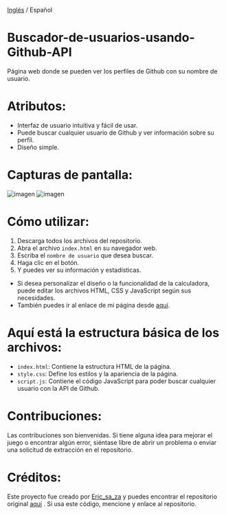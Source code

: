 [Inglés](https://github.com/ericsaza/User-Finder-using-Github-API/blob/main/README.md) / Español
# Buscador-de-usuarios-usando-Github-API
Página web donde se pueden ver los perfiles de Github con su nombre de usuario.

# Atributos:
- Interfaz de usuario intuitiva y fácil de usar.
- Puede buscar cualquier usuario de Github y ver información sobre su perfil.
- Diseño simple.

# Capturas de pantalla:
![imagen](https://github.com/ericsaza/User-Finder-using-Github-API/assets/94136968/eb7db825-5bba-4295-99f7-6b438c169c3e)
![imagen](https://github.com/ericsaza/User-Finder-using-Github-API/assets/94136968/d13a53ee-f237-4fc3-8b39-0d2104c4e4b8)


# Cómo utilizar:
1. Descarga todos los archivos del repositorio.
2. Abra el archivo `index.html` en su navegador web.
3. Escriba el `nombre de usuario` que desea buscar.
4. Haga clic en el botón.
5. Y puedes ver su información y estadísticas.
- Si desea personalizar el diseño o la funcionalidad de la calculadora, puede editar los archivos HTML, CSS y JavaScript según sus necesidades.
- También puedes ir al enlace de mi página desde [aquí](https://ericsaza.github.io/User-Finder-using-Github-API).

# Aquí está la estructura básica de los archivos:
- `index.html`: Contiene la estructura HTML de la página.
- `style.css`: Define los estilos y la apariencia de la página.
- `script.js`: Contiene el código JavaScript para poder buscar cualquier usuario con la API de Github.

# Contribuciones:
Las contribuciones son bienvenidas. Si tiene alguna idea para mejorar el juego o encontrar algún error, siéntase libre de abrir un problema o enviar una solicitud de extracción en el repositorio.

# Créditos:
Este proyecto fue creado por [Eric_sa_za](https://github.com/ericsaza) y puedes encontrar el repositorio original [aquí](https://github.com/ericsaza/User-Finder-using-Github-API) .
Si usa este código, mencione y enlace al repositorio.

